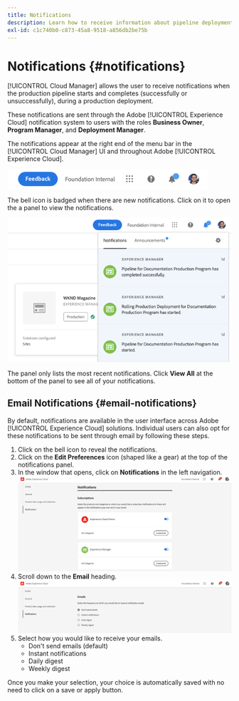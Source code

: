 ```yaml
---
title: Notifications
description: Learn how to receive information about pipeline deployments using the Adobe Experience Cloud notification system.
exl-id: c1c740b0-c873-45a8-9518-a856db2be75b
---
```

# Notifications {#notifications} 

[!UICONTROL Cloud Manager] allows the user to receive notifications when the production pipeline starts and completes (successfully or unsuccessfully), during a production deployment.

These notifications are sent through the Adobe [!UICONTROL Experience Cloud] notification system to users with the roles **Business Owner**, **Program Manager**, and **Deployment Manager**.

The notifications appear at the right end of the menu bar in the [!UICONTROL Cloud Manager] UI and throughout Adobe [!UICONTROL Experience Cloud].

![Notifications icon in menu bar](assets/notify-1.png)

The bell icon is badged when there are new notifications. Click on it to open the a panel to view the notifications.

![Viewing notifications](assets/notify-2.png)

The panel only lists the most recent notifications. Click **View All** at the bottom of the panel to see all of your notifications.

## Email Notifications {#email-notifications}

By default, notifications are available in the user interface across Adobe [!UICONTROL Experience Cloud] solutions. Individual users can also opt for these notifications to be sent through email by following these steps.

1. Click on the bell icon to reveal the notifications.
1. Click on the **Edit Preferences** icon (shaped like a gear) at the top of the notifications panel.
1. In the window that opens, click on **Notifications** in the left navigation.
   ![Edit preferences window](assets/notification-preferences.png)
1. Scroll down to the **Email** heading.
   ![Email options](assets/email-preferences.png)
1. Select how you would like to receive your emails.
   * Don't send emails (default)
   * Instant notifications
   * Daily digest
   * Weekly digest

Once you make your selection, your choice is automatically saved with no need to click on a save or apply button.
